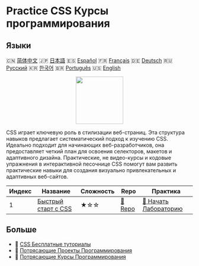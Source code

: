 # Practice CSS Курсы программирования

## Языки

🇨🇳 [简体中文](README_zh.md) 🇯🇵 [日本語](README_ja.md) 🇪🇸 [Español](README_es.md) 🇫🇷 [Français](README_fr.md) 🇩🇪 [Deutsch](README_de.md) 🇷🇺 [Русский](README_ru.md) 🇰🇷 [한국어](README_ko.md) 🇧🇷 [Português](README_pt.md) 🇺🇸 [English](README.md) 

<div align="center">
<img width="128px" src="https://file.labex.io/path/YheSJQuYYCNJ.png">
</div>

CSS играет ключевую роль в стилизации веб-страниц. Эта структура навыков предлагает систематический подход к изучению CSS. Идеально подходит для начинающих веб-разработчиков, она предоставляет четкий план для освоения селекторов, макетов и адаптивного дизайна. Практические, не видео-курсы и кодовые упражнения в интерактивной песочнице CSS помогут вам развить практические навыки для создания визуально привлекательных и адаптивных веб-сайтов.

|   Индекс | Название                                                                | Сложность   | Repo                                                          | Практика                                                                  |
|----------|-------------------------------------------------------------------------|-------------|---------------------------------------------------------------|---------------------------------------------------------------------------|
|        1 | [Быстрый старт с CSS](https://labex.io/ru/courses/quick-start-with-css) | ★☆☆         | [🔗 Repo](https://github.com/labex-labs/quick-start-with-css) | [🚀 Начать Лабораторию](https://labex.io/ru/courses/quick-start-with-css) |

## Больше

- 🔗 [CSS Бесплатные туториалы](https://github.com/labex-labs/css-free-tutorials)
- 🔗 [Потрясающие Проекты Программирования](https://github.com/labex-labs/awesome-programming-projects)
- 🔗 [Потрясающие Курсы Программирования](https://github.com/labex-labs/awesome-programming-courses)

